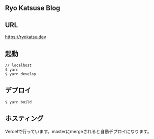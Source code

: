 ## Ryo Katsuse Blog

## URL
https://ryokatsu.dev

## 起動

```
// localhost
$ yarn
$ yarn develop
```

## デプロイ
```
$ yarn build
```

## ホスティング

Vercelで行っています。masterにmergeされると自動デプロイになります。


